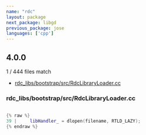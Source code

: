 ```yaml
---
name: "rdc"
layout: package
next_package: libgd
previous_package: jose
languages: ['cpp']
---
```

## 4.0.0
1 / 444 files match

 - [rdc_libs/bootstrap/src/RdcLibraryLoader.cc](#rdc_libsbootstrapsrcrdclibraryloadercc)

### rdc_libs/bootstrap/src/RdcLibraryLoader.cc

```cpp

{% raw %}
39 |     libHandler_ = dlopen(filename, RTLD_LAZY);
{% endraw %}

```